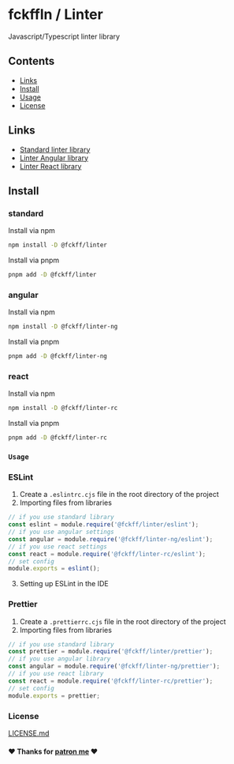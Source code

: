 # fckffln / Linter

Javascript/Typescript linter library

## Contents

- [Links](#links)
- [Install](#install)
- [Usage](#usage)
- [License](#license)

## Links

- [Standard linter library](projects/typescript/README.md)
- [Linter Angular library](projects/angular/README.md)
- [Linter React library](projects/react/README.md)

## Install

### standard

Install via npm
```bash
npm install -D @fckff/linter
```

Install via pnpm 
```bash
pnpm add -D @fckff/linter
```

### angular

Install via npm
```bash
npm install -D @fckff/linter-ng
```

Install via pnpm 
```bash
pnpm add -D @fckff/linter-ng
```

### react

Install via npm
```bash
npm install -D @fckff/linter-rc
```
Install via pnpm
```bash
pnpm add -D @fckff/linter-rc
```

### `Usage`

### ESLint

1. Create a `.eslintrc.cjs` file in the root directory of the project
2. Importing files from libraries
```js
// if you use standard library
const eslint = module.require('@fckff/linter/eslint');
// if you use angular settings
const angular = module.require('@fckff/linter-ng/eslint');
// if you use react settings
const react = module.require('@fckff/linter-rc/eslint');
// set config
module.exports = eslint();
```
3. Setting up ESLint in the IDE

### Prettier

1. Create a `.prettierrc.cjs` file in the root directory of the project
2. Importing files from libraries
```js
// if you use standard library
const prettier = module.require('@fckff/linter/prettier');
// if you use angular library
const angular = module.require('@fckff/linter-ng/prettier');
// if you use react library
const react = module.require('@fckff/linter-rc/prettier');
// set config
module.exports = prettier;
```

### License

[LICENSE.md](LICENSE.md)


#### ❤ Thanks for [patron me](https://patreon.com/fckffln) ❤


